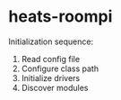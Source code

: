heats-roompi
============


Initialization sequence:

1. Read config file
2. Configure class path
3. Initialize drivers
4. Discover modules
